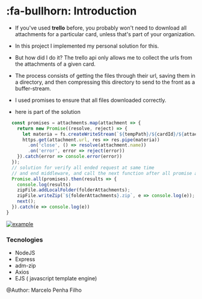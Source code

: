 # **:fa-bullhorn: Introduction**

- If you've used **trello** before, you probably won't need to download all attachments for a particular card, unless that's part of your organization.

- In this project I implemented my personal solution for this.

- But how did I do it? The trello api only allows me to collect the urls from the attachments of a given card.

- The process consists of getting the files through their url, saving them in a directory, and then compressing this directory to send to the front as a buffer-stream.
- I used promises to ensure that all files downloaded correctly.

- here is part of the solution

```javascript
  const promises = attachments.map(attachment => {
    return new Promise((resolve, reject) => {
      let materia = fs.createWriteStream(`${tempPath}/${cardId}/${attachment.name}`);
      https.get(attachment.url, res => res.pipe(materia))
        .on('close', () => resolve(attachment.name))
        .on('error', error => reject(error))
    }).catch(error => console.error(error))
  });
  // solution for verify all ended request at same time
  // and end middleware, and call the next function after all promise are resolved!
  Promise.all(promises).then(results => {
    console.log(results)
    zipFile.addLocalFolder(folderAttachments);
    zipFile.writeZip(`${folderAttachments}.zip`, e => console.log(e));
    next();
  }).catch(e => console.log(e))
}
```

[![example](https://i.imgur.com/4dNCi95.png "example")](https://i.imgur.com/4dNCi95.png "example")

### Tecnologies
- NodeJS
- Express
- adm-zip
- Axios
- EJS ( javascript template engine)

@Author: Marcelo Penha Filho

